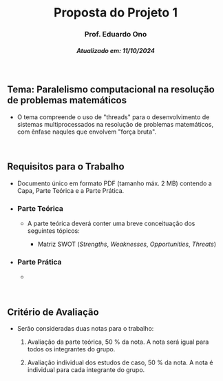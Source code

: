 <h1 align="center">Proposta do Projeto 1</h1>
<h3 align="center">Prof. Eduardo Ono</h3>
<h5 align="center">Atualizado em: 11/10/2024</h5>

&nbsp;

## Tema: Paralelismo computacional na resolução de problemas matemáticos

* O tema compreende o uso de "threads" para o desenvolvimento de sistemas multiprocessados na resolução de problemas matemáticos, com ênfase naqules que envolvem "força bruta".

&nbsp;

## Requisitos para o Trabalho

* Documento único em formato PDF (tamanho máx. 2 MB) contendo a Capa, Parte Teórica e a Parte Prática.

* ### Parte Teórica

  * A parte teórica deverá conter uma breve conceituação dos seguintes tópicos:

    * Matriz SWOT (_Strengths_, _Weaknesses_, _Opportunities_, _Threats_)

* ### Parte Prática

  *

&nbsp;

## Critério de Avaliação

* Serão consideradas duas notas para o trabalho:

  1. Avaliação da parte teórica, 50 % da nota. A nota será igual para todos os integrantes do grupo.

  2. Avaliação individual dos estudos de caso, 50 % da nota. A nota é individual para cada integrante do grupo.

&nbsp;
